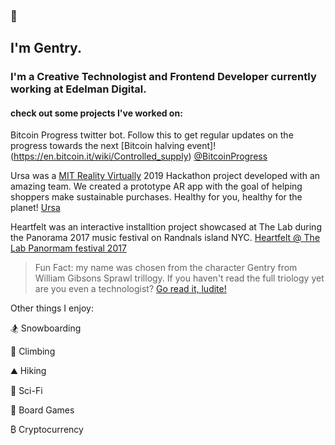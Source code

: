 ### 👋
## I'm Gentry. 
### I'm a Creative Technologist and Frontend Developer currently working at Edelman Digital.

#### check out some projects I've worked on:

Bitcoin Progress twitter bot. Follow this to get regular updates on the progress towards the next [Bitcoin halving event]!(https://en.bitcoin.it/wiki/Controlled_supply)
[@BitcoinProgress](https://twitter.com/BitcoinProgress.com)

Ursa was a [MIT Reality Virtually](https://realityvirtuallyhack.com/) 2019 Hackathon project developed with an amazing team. We created a prototype AR app with the goal of helping shoppers make sustainable purchases. Healthy for you, healthy for the planet!
[Ursa](https://devpost.com/software/shopgood)

Heartfelt was an interactive installtion project showcased at The Lab during the Panorama 2017 music festival on Randnals island NYC.
[Heartfelt @ The Lab Panormam festival 2017](https://vimeo.com/234352576)

> Fun Fact: my name was chosen from the character Gentry from William Gibsons Sprawl trillogy. If you haven't read the full triology yet are you even a technologist? [Go read it, ludite!](https://read.amazon.com/kp/embed?asin=B000O76ON6&preview=newtab&linkCode=kpe&ref_=cm_sw_r_kb_dp_ASLZCb72RDFA6&tag=mobilea096535-20)

Other things I enjoy:

🏂 Snowboarding

🧗 Climbing

⛰️ Hiking

🚀 Sci-Fi

🎲 Board Games

₿ Cryptocurrency

